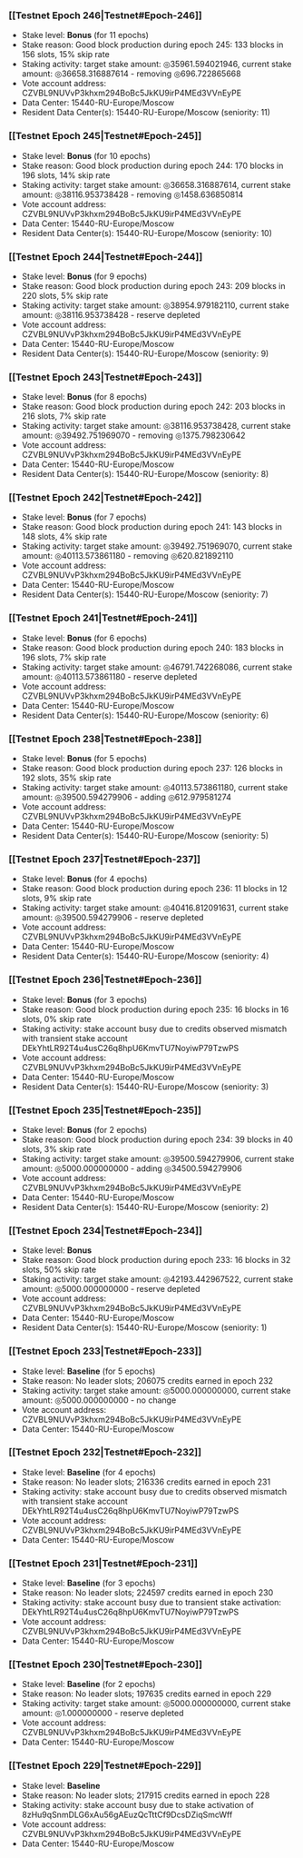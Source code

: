 ### [[Testnet Epoch 246|Testnet#Epoch-246]]
* Stake level: **Bonus** (for 11 epochs)
* Stake reason: Good block production during epoch 245: 133 blocks in 156 slots, 15% skip rate
* Staking activity: target stake amount: ◎35961.594021946, current stake amount: ◎36658.316887614 - removing ◎696.722865668
* Vote account address: CZVBL9NUVvP3khxm294BoBc5JkKU9irP4MEd3VVnEyPE
* Data Center: 15440-RU-Europe/Moscow
* Resident Data Center(s): 15440-RU-Europe/Moscow (seniority: 11)
### [[Testnet Epoch 245|Testnet#Epoch-245]]
* Stake level: **Bonus** (for 10 epochs)
* Stake reason: Good block production during epoch 244: 170 blocks in 196 slots, 14% skip rate
* Staking activity: target stake amount: ◎36658.316887614, current stake amount: ◎38116.953738428 - removing ◎1458.636850814
* Vote account address: CZVBL9NUVvP3khxm294BoBc5JkKU9irP4MEd3VVnEyPE
* Data Center: 15440-RU-Europe/Moscow
* Resident Data Center(s): 15440-RU-Europe/Moscow (seniority: 10)
### [[Testnet Epoch 244|Testnet#Epoch-244]]
* Stake level: **Bonus** (for 9 epochs)
* Stake reason: Good block production during epoch 243: 209 blocks in 220 slots, 5% skip rate
* Staking activity: target stake amount: ◎38954.979182110, current stake amount: ◎38116.953738428 - reserve depleted
* Vote account address: CZVBL9NUVvP3khxm294BoBc5JkKU9irP4MEd3VVnEyPE
* Data Center: 15440-RU-Europe/Moscow
* Resident Data Center(s): 15440-RU-Europe/Moscow (seniority: 9)
### [[Testnet Epoch 243|Testnet#Epoch-243]]
* Stake level: **Bonus** (for 8 epochs)
* Stake reason: Good block production during epoch 242: 203 blocks in 216 slots, 7% skip rate
* Staking activity: target stake amount: ◎38116.953738428, current stake amount: ◎39492.751969070 - removing ◎1375.798230642
* Vote account address: CZVBL9NUVvP3khxm294BoBc5JkKU9irP4MEd3VVnEyPE
* Data Center: 15440-RU-Europe/Moscow
* Resident Data Center(s): 15440-RU-Europe/Moscow (seniority: 8)
### [[Testnet Epoch 242|Testnet#Epoch-242]]
* Stake level: **Bonus** (for 7 epochs)
* Stake reason: Good block production during epoch 241: 143 blocks in 148 slots, 4% skip rate
* Staking activity: target stake amount: ◎39492.751969070, current stake amount: ◎40113.573861180 - removing ◎620.821892110
* Vote account address: CZVBL9NUVvP3khxm294BoBc5JkKU9irP4MEd3VVnEyPE
* Data Center: 15440-RU-Europe/Moscow
* Resident Data Center(s): 15440-RU-Europe/Moscow (seniority: 7)
### [[Testnet Epoch 241|Testnet#Epoch-241]]
* Stake level: **Bonus** (for 6 epochs)
* Stake reason: Good block production during epoch 240: 183 blocks in 196 slots, 7% skip rate
* Staking activity: target stake amount: ◎46791.742268086, current stake amount: ◎40113.573861180 - reserve depleted
* Vote account address: CZVBL9NUVvP3khxm294BoBc5JkKU9irP4MEd3VVnEyPE
* Data Center: 15440-RU-Europe/Moscow
* Resident Data Center(s): 15440-RU-Europe/Moscow (seniority: 6)
### [[Testnet Epoch 238|Testnet#Epoch-238]]
* Stake level: **Bonus** (for 5 epochs)
* Stake reason: Good block production during epoch 237: 126 blocks in 192 slots, 35% skip rate
* Staking activity: target stake amount: ◎40113.573861180, current stake amount: ◎39500.594279906 - adding ◎612.979581274
* Vote account address: CZVBL9NUVvP3khxm294BoBc5JkKU9irP4MEd3VVnEyPE
* Data Center: 15440-RU-Europe/Moscow
* Resident Data Center(s): 15440-RU-Europe/Moscow (seniority: 5)
### [[Testnet Epoch 237|Testnet#Epoch-237]]
* Stake level: **Bonus** (for 4 epochs)
* Stake reason: Good block production during epoch 236: 11 blocks in 12 slots, 9% skip rate
* Staking activity: target stake amount: ◎40416.812091631, current stake amount: ◎39500.594279906 - reserve depleted
* Vote account address: CZVBL9NUVvP3khxm294BoBc5JkKU9irP4MEd3VVnEyPE
* Data Center: 15440-RU-Europe/Moscow
* Resident Data Center(s): 15440-RU-Europe/Moscow (seniority: 4)
### [[Testnet Epoch 236|Testnet#Epoch-236]]
* Stake level: **Bonus** (for 3 epochs)
* Stake reason: Good block production during epoch 235: 16 blocks in 16 slots, 0% skip rate
* Staking activity: stake account busy due to credits observed mismatch with transient stake account DEkYhtLR92T4u4usC26q8hpU6KmvTU7NoyiwP79TzwPS
* Vote account address: CZVBL9NUVvP3khxm294BoBc5JkKU9irP4MEd3VVnEyPE
* Data Center: 15440-RU-Europe/Moscow
* Resident Data Center(s): 15440-RU-Europe/Moscow (seniority: 3)
### [[Testnet Epoch 235|Testnet#Epoch-235]]
* Stake level: **Bonus** (for 2 epochs)
* Stake reason: Good block production during epoch 234: 39 blocks in 40 slots, 3% skip rate
* Staking activity: target stake amount: ◎39500.594279906, current stake amount: ◎5000.000000000 - adding ◎34500.594279906
* Vote account address: CZVBL9NUVvP3khxm294BoBc5JkKU9irP4MEd3VVnEyPE
* Data Center: 15440-RU-Europe/Moscow
* Resident Data Center(s): 15440-RU-Europe/Moscow (seniority: 2)
### [[Testnet Epoch 234|Testnet#Epoch-234]]
* Stake level: **Bonus**
* Stake reason: Good block production during epoch 233: 16 blocks in 32 slots, 50% skip rate
* Staking activity: target stake amount: ◎42193.442967522, current stake amount: ◎5000.000000000 - reserve depleted
* Vote account address: CZVBL9NUVvP3khxm294BoBc5JkKU9irP4MEd3VVnEyPE
* Data Center: 15440-RU-Europe/Moscow
* Resident Data Center(s): 15440-RU-Europe/Moscow (seniority: 1)
### [[Testnet Epoch 233|Testnet#Epoch-233]]
* Stake level: **Baseline** (for 5 epochs)
* Stake reason: No leader slots; 206075 credits earned in epoch 232
* Staking activity: target stake amount: ◎5000.000000000, current stake amount: ◎5000.000000000 - no change
* Vote account address: CZVBL9NUVvP3khxm294BoBc5JkKU9irP4MEd3VVnEyPE
* Data Center: 15440-RU-Europe/Moscow
### [[Testnet Epoch 232|Testnet#Epoch-232]]
* Stake level: **Baseline** (for 4 epochs)
* Stake reason: No leader slots; 216336 credits earned in epoch 231
* Staking activity: stake account busy due to credits observed mismatch with transient stake account DEkYhtLR92T4u4usC26q8hpU6KmvTU7NoyiwP79TzwPS
* Vote account address: CZVBL9NUVvP3khxm294BoBc5JkKU9irP4MEd3VVnEyPE
* Data Center: 15440-RU-Europe/Moscow
### [[Testnet Epoch 231|Testnet#Epoch-231]]
* Stake level: **Baseline** (for 3 epochs)
* Stake reason: No leader slots; 224597 credits earned in epoch 230
* Staking activity: stake account busy due to transient stake activation: DEkYhtLR92T4u4usC26q8hpU6KmvTU7NoyiwP79TzwPS
* Vote account address: CZVBL9NUVvP3khxm294BoBc5JkKU9irP4MEd3VVnEyPE
* Data Center: 15440-RU-Europe/Moscow
### [[Testnet Epoch 230|Testnet#Epoch-230]]
* Stake level: **Baseline** (for 2 epochs)
* Stake reason: No leader slots; 197635 credits earned in epoch 229
* Staking activity: target stake amount: ◎5000.000000000, current stake amount: ◎1.000000000 - reserve depleted
* Vote account address: CZVBL9NUVvP3khxm294BoBc5JkKU9irP4MEd3VVnEyPE
* Data Center: 15440-RU-Europe/Moscow
### [[Testnet Epoch 229|Testnet#Epoch-229]]
* Stake level: **Baseline**
* Stake reason: No leader slots; 217915 credits earned in epoch 228
* Staking activity: stake account busy due to stake activation of 8zHu9qSnmDLG6xAu56gAEuzQcTttCf9DcsDZiqSmcWff
* Vote account address: CZVBL9NUVvP3khxm294BoBc5JkKU9irP4MEd3VVnEyPE
* Data Center: 15440-RU-Europe/Moscow